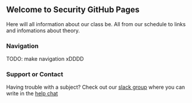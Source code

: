 ## Welcome to Security GitHub Pages

Here will all information about our class be. All from our schedule to links and infomations about theory. 

### Navigation

TODO: make navigation xDDDD

### Support or Contact

Having trouble with a subject? Check out our [slack group](https://datamatiker-security.slack.com/) where you can write in the [help chat](https://app.slack.com/client/TMGKRJMJR/CM58R2AKD)
